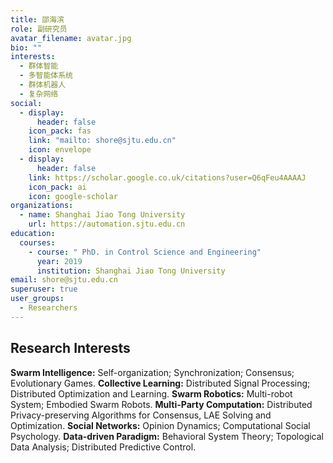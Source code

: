 ```yaml
---
title: 邵海滨
role: 副研究员
avatar_filename: avatar.jpg
bio: ""
interests:
  - 群体智能
  - 多智能体系统
  - 群体机器人
  - 复杂网络
social:
  - display:
      header: false
    icon_pack: fas
    link: "mailto: shore@sjtu.edu.cn"
    icon: envelope
  - display:
      header: false
    link: https://scholar.google.co.uk/citations?user=Q6qFeu4AAAAJ
    icon_pack: ai
    icon: google-scholar
organizations:
  - name: Shanghai Jiao Tong University
    url: https://automation.sjtu.edu.cn
education:
  courses:
    - course: " PhD. in Control Science and Engineering"
      year: 2019
      institution: Shanghai Jiao Tong University
email: shore@sjtu.edu.cn
superuser: true
user_groups:
  - Researchers
---
```




## Research Interests

**Swarm Intelligence:** Self-organization; Synchronization; Consensus; Evolutionary Games.
**Collective Learning:** Distributed Signal Processing; Distributed Optimization and Learning.
**Swarm Robotics:** Multi-robot System; Embodied Swarm Robots.
**Multi-Party Computation:** Distributed Privacy-preserving Algorithms for Consensus, LAE Solving and Optimization.
**Social Networks:** Opinion Dynamics; Computational Social Psychology.
**Data-driven Paradigm:** Behavioral System Theory; Topological Data Analysis; Distributed Predictive Control.
